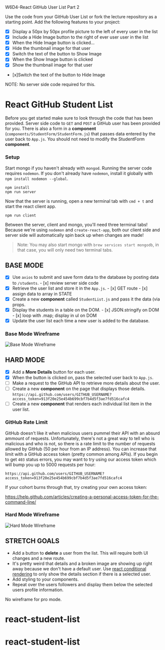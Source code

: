 W6D4-React GitHub User List Part 2

Use the code from your GitHub User List or fork the lecture repository as a starting point. Add the following features to your project:

- [x] Display a 50px by 50px profile picture to the left of every user in the list
- [x] Include a Hide Image button to the right of ever user user in the list
- [x] When the Hide Image button is clicked...
- [x] Hide the thumbnail image for that user
- [x] Switch the text of the button to Show Image
- [x] When the Show Image button is clicked
- [x] Show the thumbnail image for that user
- [x]Switch the text of the button to Hide Image

NOTE: No server side code required for this.



# React GitHub Student List

Before you get started make sure to look through the code that has been provided. Server side code to `GET` and `POST` a GitHub user has been provided for you. There is also a form in a **component** (`components/StudentForm/StudentForm.js`) that passes data entered by the user back to `App.js`. You should not need to modify the StudentForm **component**.

### Setup

Start mongo if you haven't already with `mongod`. Running the server code requires `nodemon`. If you don't already have `nodemon`, install it globally with `npm install nodemon --global`.

```
npm install
npm run server
```

Now that the server is running, open a new terminal tab with `cmd + t` and start the react client app.

```
npm run client
```

Between the server, client and mongo, you'll need three terminal tabs! Because we're using `nodemon` and `create-react-app`, both our client side and server side will automatically spin back up when changes are made!

> Note: You may also start mongo with `brew services start mongodb`, in that case, you will only need two terminal tabs.

## BASE MODE

- [x] Use `axios` to submit and save form data to the database by posting data to `/students`.
      - [x] review server side code
- [x] Retrieve the user list and store it in the `App.js`.
      - [x] GET route
      - [x] assign data to array in STATE
- [x] Create a new **component** called `StudentList.js` and pass it the data (via props.
- [x] Display the students in a table on the DOM.
      - [x] JSON.stringify on DOM
      - [x] loop with .map; display in ul on DOM
- [x] Update the user list each time a new user is added to the database.

### Base Mode Wireframe

![Base Mode Wireframe](wireframes/base_mode.png)

## HARD MODE

- [x] Add a **More Details** button for each user.
- [x] When the button is clicked on, pass the selected user back to `App.js`.
- [ ] Make a request to the GitHub API to retrieve more details about the user.
- [ ] Create a new **component** on the page that displays those details.
       `https://api.github.com/users/GITHUB_USERNAME?access_token=913f20e25e454b699cbf7b4d5f3ae7fd516cafc4`
- [ ] Create a new **component** that renders each individual list item in the user list.

### GitHub Rate Limit

GitHub doesn't like it when malicious users pummel their API with an absurd ammount of requests. Unfortunately, there's not a great way to tell who is malicious and who is not, so there is a rate limit to the number of requests allowed by GitHub (50 per hour from an IP address). You can increase that limit with a GitHub access token (pretty common among APIs). If you begin to get `403` status errors, you may want to try using our access token which will bump you up to 5000 requests per hour:

```
https://api.github.com/users/GITHUB_USERNAME?access_token=913f20e25e454b699cbf7b4d5f3ae7fd516cafc4
```

If your cohort burns through that, try creating your own access token:

https://help.github.com/articles/creating-a-personal-access-token-for-the-command-line/

### Hard Mode Wireframe

![Hard Mode Wireframe](wireframes/hard_mode.png)

## STRETCH GOALS

- Add a button to **delete** a user from the list. This will require both UI changes and a new route.
- It's pretty weird that details and a broken image are showing up right away because we don't have a default user. Use [react conditional rendering](https://reactjs.org/docs/conditional-rendering.html) to only show the details section if there is a selected user.
- Add styling to your components.
- Repeat over the users followers and display them below the selected users profile information.

No wireframe for pro mode.
# react-student-list
# react-student-list
